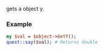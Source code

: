gets a object y.
### Example

```perl
my $val = $object->GetY();
quest::say($val); # Returns double
```